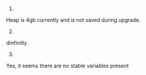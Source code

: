 1. 
Heap is 4gb currently and is not saved during upgrade.

2. 
dinfinitly

3. 
Yes, it seems there are no stable variables present